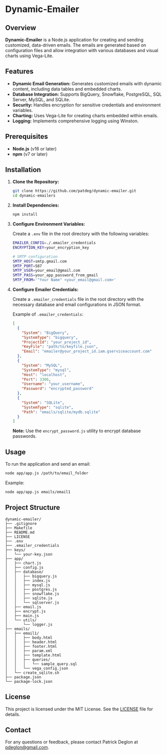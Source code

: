 
# Dynamic-Emailer

## Overview

**Dynamic-Emailer** is a Node.js application for creating and sending customized, data-driven emails. The emails are generated based on configuration files and allow integration with various databases and visual charts using Vega-Lite.

## Features

- **Dynamic Email Generation:** Generates customized emails with dynamic content, including data tables and embedded charts.
- **Database Integration:** Supports BigQuery, Snowflake, PostgreSQL, SQL Server, MySQL, and SQLite.
- **Security:** Handles encryption for sensitive credentials and environment variables.
- **Charting:** Uses Vega-Lite for creating charts embedded within emails.
- **Logging:** Implements comprehensive logging using Winston.

## Prerequisites

- **Node.js** (v16 or later)
- **npm** (v7 or later)

## Installation

1. **Clone the Repository:**

   ```bash
   git clone https://github.com/patdeg/dynamic-emailer.git
   cd dynamic-emailers
   ```

2. **Install Dependencies:**

   ```bash
   npm install
   ```

3. **Configure Environment Variables:**

   Create a `.env` file in the root directory with the following variables:

   ```bash
   EMAILER_CONFIG=./.emailer_credentials
   ENCRYPTION_KEY=your_encryption_key

   # SMTP configuration
   SMTP_HOST=smtp.gmail.com
   SMTP_PORT=587
   SMTP_USER=your_email@gmail.com
   SMTP_PASS=your_app_password_from_gmail
   SMTP_FROM='"Your Name" <your_email@gmail.com>'
   ```

4. **Configure Emailer Credentials:**

   Create a `.emailer_credentials` file in the root directory with the necessary database and email configurations in JSON format.

   Example of `.emailer_credentials`:

   ```json
   [
     {
       "System": "BigQuery",
       "SystemType": "bigquery",
       "ProjectId": "your_project_id",
       "KeyFile": "path/to/keyfile.json",
       "Email": "emailer@your_project_id.iam.gserviceaccount.com"
     },
     {
       "System": "MySQL",
       "SystemType": "mysql",
       "Host": "localhost",
       "Port": 3306,
       "Username": "your_username",
       "Password": "encrypted_password"
     },
     {
       "System": "SQLite",
       "SystemType": "sqlite",
       "Path": "emails/sqlite/mydb.sqlite"
     }
   ]
   ```

   **Note:** Use the `encrypt_password.js` utility to encrypt database passwords.

## Usage

To run the application and send an email:

```bash
node app/app.js /path/to/email_folder
```

Example:

```bash
node app/app.js emails/email1
```

## Project Structure

```
dynamic-emailer/
├── .gitignore
├── Makefile
├── README.md
├── LICENSE
├── .env
├── .emailer_credentials
├── keys/
│   └── your-key.json
├── app/
│   ├── chart.js
│   ├── config.js
│   ├── database/
│   │   ├── bigquery.js
│   │   ├── index.js
│   │   ├── mysql.js
│   │   ├── postgres.js
│   │   ├── snowflake.js
│   │   ├── sqlite.js
│   │   └── sqlserver.js
│   ├── email.js
│   ├── encrypt.js
│   ├── main.js
│   └── utils/
│       └── logger.js
├── emails/
│   ├── email1/
│   │   ├── body.html
│   │   ├── header.html
│   │   ├── footer.html
│   │   ├── param.xml
│   │   ├── template.html
│   │   ├── queries/
│   │   │   └── sample_query.sql
│   │   └── vega_config.json
│   └── create_sqlite.sh
├── package.json
└── package-lock.json
```

## License

This project is licensed under the MIT License. See the [LICENSE](LICENSE) file for details.

## Contact

For any questions or feedback, please contact Patrick Deglon at [pdeglon@gmail.com](mailto:pdeglon@gmail.com).
